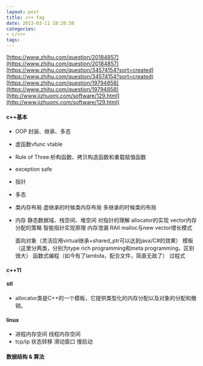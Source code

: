 ```yaml
---
layout: post
title: c++ faq
date: 2013-03-11 18:28:58
categories:
- c/c++
tags:
---
```


[https://www.zhihu.com/question/20184857](https://www.zhihu.com/question/20184857)  
[https://www.zhihu.com/question/34574154?sort=created](https://www.zhihu.com/question/34574154?sort=created)  
[https://www.zhihu.com/question/19794858](https://www.zhihu.com/question/19794858)  
[http://www.jizhuomi.com/software/129.html](http://www.jizhuomi.com/software/129.html)

#### c++基本

- OOP 封装、继承、多态
- 虚函数vfunc vtable
- Rule of Three:析构函数、拷贝构造函数和重载赋值函数 
- exception safe
- 指针
- 多态

- 类内存布局 虚继承的时候类内存布局 多继承的时候类的布局
- 内存
	静态数据域、栈空间、堆空间
	对指针的理解
	allocator的实现
	vector内存分配的策略
	智能指针实现原理
	内存泄漏
	RAII
	malloc与new
	vector增长模式
	
	面向对象（灵活应用virtual继承+shared_ptr可以达到java/C#的效果）
	模板（这里分两类，分别为type rich programming和meta programming，区别很大）
	函数式编程（如今有了lambda，配合<algorithm>文件，简直无敌了）
	过程式


#### c++11

#### stl

- allocator类是C++的一个模板，它提供类型化的内存分配以及对象的分配和撤销。

#### linux

- 进程内存空间 线程内存空间
- tcp/ip 状态转移 滑动窗口 慢启动 

#### 数据结构 & 算法